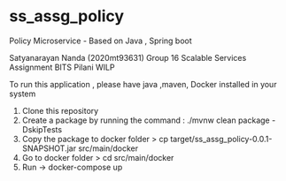 # ss_assg_policy

Policy Microservice - Based on Java , Spring boot

Satyanarayan  Nanda (2020mt93631)
Group 16
Scalable Services Assignment
BITS Pilani WILP

To run this application , please have java ,maven, Docker installed in your system

1. Clone this repository
2. Create a package by running the command : ./mvnw clean package -DskipTests
3. Copy the package to docker folder > cp target/ss_assg_policy-0.0.1-SNAPSHOT.jar src/main/docker
4. Go to docker folder > cd src/main/docker
5. Run ->  docker-compose up    

